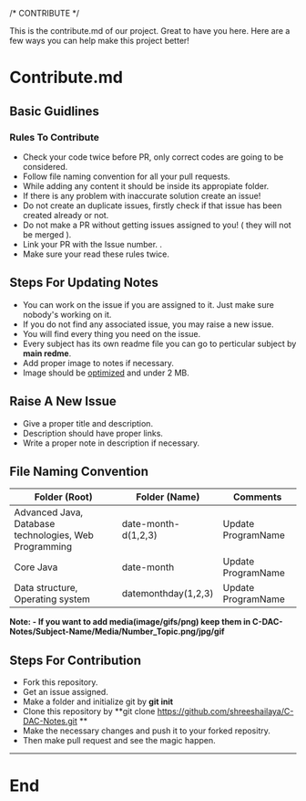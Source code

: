 /* CONTRIBUTE */

This is the contribute.md of our project. Great to have you here. Here are a few ways you can help make this project better!

# Contribute.md

## Basic Guidlines
### Rules To Contribute


- Check your code twice before PR, only correct codes are going to be considered.
- Follow file naming convention for all your pull requests.
- While adding any content it should be inside its appropiate folder.
- If there is any problem with inaccurate solution create an issue!
- Do not create an duplicate issues, firstly check if that issue has been created already or not.
- Do not make a PR without getting issues assigned to you! ( they will not be merged ).
- Link your PR with the Issue number. .
- Make sure your read these rules twice.


##  Steps For Updating Notes
- You can work on the issue if you are assigned to it. Just make sure nobody's working on it.
- If you do not find any associated issue, you may raise a new issue.
- You will find every thing you need on the issue.
- Every subject has its own readme file you can go to perticular subject by **main redme**.
- Add proper image to notes if necessary.
- Image should be [optimized](http://imagecompressor.com/ "optimized") and under 2 MB.

## Raise A New Issue
- Give a proper title and description.
- Description should have proper links.
- Write a proper note in description if necessary.

## File Naming Convention

| Folder (Root)  | Folder (Name) | Comments  |
| --- | --- | --- |
| Advanced Java, Database technologies, Web Programming  | date-month-d(1,2,3) | Update ProgramName  |
| Core Java  | date-month  | Update ProgramName  |
| Data structure, Operating system  | datemonthday(1,2,3)  | Update ProgramName  |

**Note: - If you want to add media(image/gifs/png) keep them in C-DAC-Notes/Subject-Name/Media/Number_Topic.png/jpg/gif**



## Steps For Contribution
- Fork this repository.
- Get an issue assigned.
- Make a folder and initialize git by **git init**
- Clone this repository by **git clone https://github.com/shreeshailaya/C-DAC-Notes.git **
- Make the necessary changes and push it to your forked repositry.
- Then make pull request and see the magic happen.


---

# End
